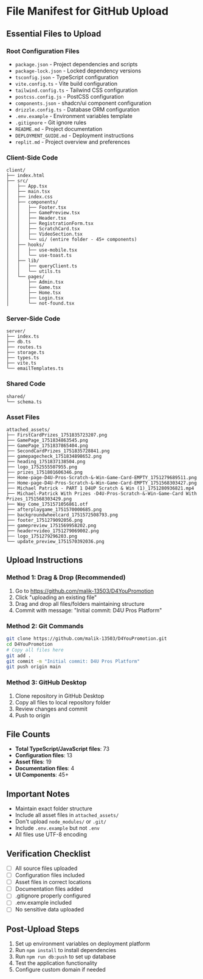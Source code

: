 # File Manifest for GitHub Upload

## Essential Files to Upload

### Root Configuration Files
- `package.json` - Project dependencies and scripts
- `package-lock.json` - Locked dependency versions
- `tsconfig.json` - TypeScript configuration
- `vite.config.ts` - Vite build configuration
- `tailwind.config.ts` - Tailwind CSS configuration
- `postcss.config.js` - PostCSS configuration
- `components.json` - shadcn/ui component configuration
- `drizzle.config.ts` - Database ORM configuration
- `.env.example` - Environment variables template
- `.gitignore` - Git ignore rules
- `README.md` - Project documentation
- `DEPLOYMENT_GUIDE.md` - Deployment instructions
- `replit.md` - Project overview and preferences

### Client-Side Code
```
client/
├── index.html
├── src/
│   ├── App.tsx
│   ├── main.tsx
│   ├── index.css
│   ├── components/
│   │   ├── Footer.tsx
│   │   ├── GamePreview.tsx
│   │   ├── Header.tsx
│   │   ├── RegistrationForm.tsx
│   │   ├── ScratchCard.tsx
│   │   ├── VideoSection.tsx
│   │   └── ui/ (entire folder - 45+ components)
│   ├── hooks/
│   │   ├── use-mobile.tsx
│   │   └── use-toast.ts
│   ├── lib/
│   │   ├── queryClient.ts
│   │   └── utils.ts
│   └── pages/
│       ├── Admin.tsx
│       ├── Game.tsx
│       ├── Home.tsx
│       ├── Login.tsx
│       └── not-found.tsx
```

### Server-Side Code
```
server/
├── index.ts
├── db.ts
├── routes.ts
├── storage.ts
├── types.ts
├── vite.ts
└── emailTemplates.ts
```

### Shared Code
```
shared/
└── schema.ts
```

### Asset Files
```
attached_assets/
├── FirstCardPrizes_1751835723207.png
├── GamePage_1751834863545.png
├── GamePage_1751837865404.png
├── SecondCardPrizes_1751835728841.png
├── gamepagecheck_1751834898652.png
├── heading_1751837138504.png
├── logo_1752555507955.png
├── prizes_1751801606346.png
├── Home-page-D4U-Pros-Scratch-&-Win-Game-Card-EMPTY_1751279689511.png
├── Home-page-D4U-Pros-Scratch-&-Win-Game-Card-EMPTY_1751568303427.png
├── Michael Patrick - PART 1 D4UP Scratch & Win (1)_1751280936821.mp4
├── Michael-Patrick With Prizes -D4U-Pros-Scratch-&-Win-Game-Card With Prizes_1751568303429.png
├── Way Come_1751571056861.otf
├── afterplaygame_1751570000685.png
├── backgroundwheelcard_1751572508793.png
├── footer_1751279092056.png
├── gamepreview_1751569958202.png
├── header+video_1751279069002.png
├── logo_1751279296203.png
└── update_preview_1751570392036.png
```

## Upload Instructions

### Method 1: Drag & Drop (Recommended)
1. Go to https://github.com/malik-13503/D4YouPromotion
2. Click "uploading an existing file"
3. Drag and drop all files/folders maintaining structure
4. Commit with message: "Initial commit: D4U Pros Platform"

### Method 2: Git Commands
```bash
git clone https://github.com/malik-13503/D4YouPromotion.git
cd D4YouPromotion
# Copy all files here
git add .
git commit -m "Initial commit: D4U Pros Platform"
git push origin main
```

### Method 3: GitHub Desktop
1. Clone repository in GitHub Desktop
2. Copy all files to local repository folder
3. Review changes and commit
4. Push to origin

## File Counts
- **Total TypeScript/JavaScript files**: 73
- **Configuration files**: 13
- **Asset files**: 19
- **Documentation files**: 4
- **UI Components**: 45+

## Important Notes
- Maintain exact folder structure
- Include all asset files in `attached_assets/`
- Don't upload `node_modules/` or `.git/`
- Include `.env.example` but not `.env`
- All files use UTF-8 encoding

## Verification Checklist
- [ ] All source files uploaded
- [ ] Configuration files included
- [ ] Asset files in correct locations
- [ ] Documentation files added
- [ ] .gitignore properly configured
- [ ] .env.example included
- [ ] No sensitive data uploaded

## Post-Upload Steps
1. Set up environment variables on deployment platform
2. Run `npm install` to install dependencies
3. Run `npm run db:push` to set up database
4. Test the application functionality
5. Configure custom domain if needed